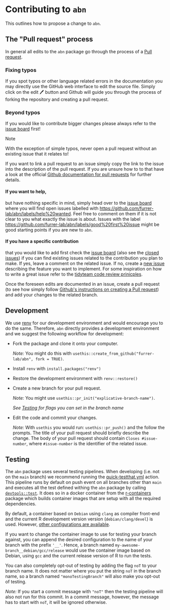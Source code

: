 # Contributing to `abn`

This outlines how to propose a change to `abn`.

## The "Pull request" process

In general all edits to the `abn` package go through the process of a
[Pull request](https://docs.github.com/en/pull-requests/collaborating-with-pull-requests/proposing-changes-to-your-work-with-pull-requests/creating-a-pull-request).

### Fixing typos

If you spot typos or other language related errors in the documentation you may
directly use the GitHub web interface to edit the source file.
Simply click on the edit :pen: button and Github will guide you through the
process of forking the repository and creating a pull request.

### Beyond typos

If you would like to contribute bigger changes please always refer to the
[issue board](https://github.com/furrer-lab/abn/issues) first!

> [!NOTE]
> With the exception of simple typos, never open a pull request without an
> existing issue that it relates to!
>
> If you want to link a pull request to an issue simply copy the link to the
> issue into the description of the pull request.
> If you are unsure how to to that have a look at the
> official [Github documentation for pull requests](https://docs.github.com/en/issues/tracking-your-work-with-issues/linking-a-pull-request-to-an-issue) for further details.

#### If you want to help,

but have nothing specific in mind, simply head over to the [issue board](https://github.com/furrer-lab/abn/issues) where
you will find open issues labelled with
https://github.com/furrer-lab/abn/labels/help%20wanted.
Feel free to comment on them if it is not clear to you what exactly the issue is about.
Issues with the label
https://github.com/furrer-lab/abn/labels/good%20first%20issue might be good
starting points if you are new to `abn`.

#### If you have a specific contribution
that you would like to add first check the
[issue board](https://github.com/furrer-lab/abn/issues)
(also see the
[closed issues](https://github.com/furrer-lab/abn/issues?q=is%3Aissue+is%3Aclosed))
if you can find existing issues related to the contribution you plan to make.
If yes, leave a comment on the related issue.
If no, create a [new issue](https://github.com/furrer-lab/abn/issues/new) describing
the feature you want to implement.
For some inspiration on how to write a great issue refer to the
[tidyteam code review prinicples](https://code-review.tidyverse.org/issues/).

Once the foreseen edits are documented in an issue, create a pull request
(to see how simply follow
[Github's instructions on creating a Pull request](https://docs.github.com/en/pull-requests/collaborating-with-pull-requests/proposing-changes-to-your-work-with-pull-requests/creating-a-pull-request))
and add your changes to the related branch.

## Development

We use [renv](https://rstudio.github.io/renv/index.html) for our development
environment and would encourage you to do the same.
Therefore, `abn` directly provides a development environment and we suggest the
following workflow for development:

*   Fork the package and clone it onto your computer.
    
    _Note:_ You might do this with `usethis::create_from_github("furrer-lab/abn", fork = TRUE)`.

*   Install `renv` with `install.packages("renv")`
*   Restore the development environment with `renv::restore()`
*   Create a new branch for your pull request.
    
    _Note:_ You might use `usethis::pr_init("explicative-branch-name")`.
    
    _See [Testing](#testing) for flags you can set in the branch name_

*   Edit the code and commit your changes.
  
    _Note:_ With `usethis` you would run: `usethis::pr_push()` and the follow 
    the prompts.
    The title of your pull request should briefly describe the change.
    The body of your pull request should contain `Closes #issue-number`, where
    `#issue-number` is the identifier of the related issue.

## Testing

The `abn` package uses several testing pipelines.
When developing (i.e. not on the `main` branch) we recommend running the
[quick-testthat.yml](https://github.com/furrer-lab/abn/blob/24-documentation-of-the-testing-procedure-noT/.github/workflows/quick-testthat.yml) action.
This pipeline runs by default on push event on all branches other than `main`
and executes all the test defined withing the `abn` package by calling
[`devtools::test`](https://devtools.r-lib.org/reference/test.html).
It does so in a docker container from the
[r-containers](https://github.com/furrer-lab/r-containers) package which builds
container images that are setup with all the required dependencies.

By default, a container based on `Debian` using `clang` as compiler front-end
and the current R development version version (`debian/clang/devel`) is used.
However, [other configurations are available](https://github.com/orgs/furrer-lab/packages?repo_name=r-containers).

If you want to change the container image to use for testing your branch against,
you can append the desired configuration to the name of your branch with the
prefix `'__'`.
Hence, a branch named `my-awesome-branch__debian/gcc/release` would use the
container image based on Debian, using `gcc` and the current release version of
R to run the tests.

You can also completely opt-out of testing by adding the flag `noT` to your
branch name.
It does not matter where you put the string `noT` in the branch name, so a
branch named `"monoTestingBranch"` will also make you opt-out of testing.

_Note:_ If you start a commit message with `"noT"` then the testing pipeline
will also not run for this commit. In a commit message, however, the message
has to start with `noT`, it will be ignored otherwise.

